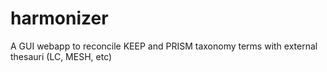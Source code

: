 # harmonizer
A GUI webapp to reconcile KEEP and PRISM taxonomy terms with external thesauri (LC, MESH, etc)

